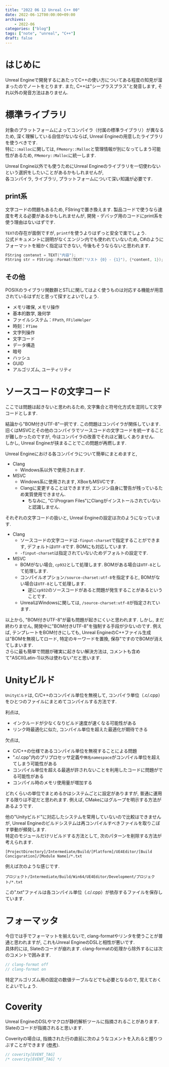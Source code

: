 ```yaml
---
title: "2022 06 12 Unreal C++ 00"
date: 2022-06-12T00:00:00+09:00
archives:
    - 2022-06
categories: ["blog"]
tags: ["note", "unreal", "C++"]
draft: false
---
```


# はじめに
Unreal Engineで開発するにあたってC++の使い方についてある程度の知見が溜まったのでノートをとります. また, C++は"シープラスプラス"と発音します, それ以外の発音方法はありません.

# 標準ライブラリ
対象のプラットフォームによってコンパイラ（付属の標準ライブラリ）が異なるため, 深く理解している自信がないならば, Unreal Engineの用意したライブラリを使うべきです.  
特に`::malloc`に関しては, `FMemory::Malloc`と管理情報が別になってしまう可能性があるため, `FMemory::Malloc`に統一します.

Unreal Engine以外でも使うためにUnreal Engineのライブラリを一切使わないという選択をしたいことがあるかもしれませんが,  
各コンパイラ, ライブラリ, プラットフォームについて深い知識が必要です.

## print系
文字コードの問題もあるため, FStringで置き換えます. 製品コードで使うなら速度を考える必要があるかもしれませんが, 開発・デバッグ用のコードにprint系を使う理由はないはずです.


`TEXT`の存在が面倒ですが, `printf`を使うよりはずっと安全で楽でしょう.  
公式ドキュメントに説明がなくエンジン内でも使われていないため, C#のようにフォーマットを細かく指定はできない, 今後もそうならないと思われます.

```cpp
FString contenxt = TEXT("内容");
FString str = FString::Format(TEXT("リスト {0} - {1}"), {*content, 1});
```

## その他
POSIXのライブラリ関数群とSTLに関してはよく使うものは対応する機能が用意されているはずだと思って探すとよいでしょう.

- メモリ確保, メモリ操作
- 基本的数学, 幾何学
- ファイルシステム：`FPath`, `FFileHelper`
- 時刻：`FTime`
- 文字列操作
- 文字コード
- データ構造
- 暗号
- ハッシュ
- GUID
- アルゴリズム, ユーティリティ

# ソースコードの文字コード
ここでは問題は起きないと思われるため, 文字集合と符号化方式を混同して文字コードとします.

結論から"BOM付きUTF-8"一択です. この問題はコンパイラが関係しています.  
旧くはMSVCとその他のコンパイラでソースコードの文字コードを統一することが難しかったのですが, 今はコンパイラの改善でそれほど難しくありません.  
しかし, Unreal Engineが挟まることでこの問題が再燃します.

Unreal Engineにおける各コンパイラについて簡単にまとめますと,

- Clang
  - Windows系以外で使用されます.
- MSVC
  - Windows系に使用されます, XBoxもMSVCです.
  - Clangに変更することはできますが, エンジン自身に警告が残っているため実質使用できません.
    - ちなみに, "C:\Program Files"にClangがインストールされていないと認識しません.

それぞれの文字コードの扱いと, Unreal Engineの設定は次のようになっています.
- Clang
  - ソースコードの文字コードは`-finput-charset`で指定することができます, デフォルトは`UTF-8`です. BOMにも対応しています.
  - `-finput-charset`は指定されていないためデフォルトの設定です.
- MSVC
  - BOMがない場合, `cp932`として処理します. BOMがある場合は`UTF-8`として処理します.
  - コンパイルオプション`/source-charset:utf-8`を指定すると, BOMがない場合は`UTF-8`として処理します.
    - 逆に`cp932`のソースコードがあると問題が発生することがあるということです.
  - UnrealはWindowsに関しては, `/source-charset:utf-8`が指定されています.

以上から, "BOM付きUTF-8"が最も問題が起きにくいと思われます. しかし, まだ終わりません, 開発中に"BOM付きUTF-8"を強制する手段が少ないのです.
例えば, テンプレートをBOM付きにしても, Unreal EngineのC++ファイル生成は"BOMを無視してロード, 特定のキーワードを置換, 保存"ですのでBOMが消えてしまいます.  
さらに最も簡単で問題が確実に起きない解決方法は, コメントも含めて"ASCII(Latin-1)以外は使わない"だと思います.  

# Unityビルド
`Unityビルド`は, C/C++のコンパイル単位を無視して, コンパイラ単位（.c/.cpp）をひとつのファイルにまとめてコンパイルする方法です.

利点は,
- インクルードが少なくなりビルド速度が速くなる可能性がある
- リンク時最適化に似た, コンパイル単位を超えた最適化が期待できる

欠点は,
- C/C++の仕様であるコンパイル単位を無視することによる問題
 - ".c/.cpp"内のプリプロセッサ定義や`無名namespace`がコンパイル単位を超えてしまう可能性がある
 - コンパイル単位を超える最適が許されないことを利用したコードに問題がでる可能性がある
- コンパイル時のメモリ使用量が増加する

どれくらいの単位でまとめるかはシステムごとに設定がありますが, 普通に運用する限りは不定だと思われます. 例えば, CMakeにはグループを明示する方法があるようです.  

他の"Unityビルド"に対応したシステムを常用していないので比較はできませんが, Unreal Engineのビルドシステムは再コンパイルすべきファイルを取りこぼす挙動が頻発します.  
特定のモジュールだけリビルドする方法として, 次のパターンを削除する方法が考えられます.

`[ProjectDirectory]/Intermediate/Build/[Platform]/UE4Editor/[Build Conciguration]/[Module Name]/*.txt`

例えば次のような感じです.

`プロジェクト/Intermediate/Build/Win64/UE4Editor/Development/プロジェクト/*.txt`

この".txt"ファイルは各コンパイル単位（.c/.cpp）が依存するファイルを保存しています.

# フォーマッタ
今日では手でフォーマットを揃えないで, clang-formatやリンタを使うことが普通と思われますが, これもUnreal EngineのDSLと相性が悪いです.  
具体的には, Slateのコードが崩れます. clang-formatの処理から除外するには次のコメントで囲みます.

```cpp
// clang-format off
// clang-format on
```

特定アルゴリズム用の固定の数値テーブルなどでも必要となるので, 覚えておくとよいでしょう.

# Coverity
Unreal EngineのDSLやマクロが静的解析ツールに指摘されることがあります. Slateのコードが指摘されると思います.

Coverityの場合は, 指摘された行の直前に次のようなコメントを入れると握りつぶすことができます ([参考](https://doclazy.wordpress.com/2011/07/14/coverity-suppressing-false-positives-with-cod/)).
```cpp
// coverity[EVENT_TAG]
/* coverity[EVENT_TAG] */
```

